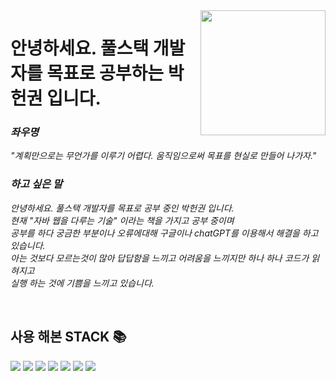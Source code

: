 <img align="right" src="https://github.com/pakrheonkwon/Park_HeonKwon/assets/126491446/faa96bd5-8e04-4f83-a576-393db1e5d83a" width="200"/>

<h1> 안녕하세요. 풀스택 개발자를 목표로 공부하는 박헌권 입니다. </h1>
<p>

  <em>
    <h3>  좌우명 </h3>
    <p> 
     "계획만으로는 무언가를 이루기 어렵다. 움직임으로써 목표를 현실로 만들어 나가자."
    </p>
  </em>
    <em>
    <h3>  하고 싶은 말 </h3>
    <p> 
     안녕하세요. 풀스택 개발자를 목표로 공부 중인 박헌권 입니다. <br>
    현재 "자바 웹을 다루는 기술" 이라는 책을 가지고 공부 중이며<br> 
    공부를 하다 궁금한 부분이나 오류에대해 구글이나 chatGPT를 이용해서 해결을 하고 있습니다.<br>
    아는 것보다 모르는것이 많아 답답함을 느끼고 어려움을 느끼지만 하나 하나 코드가 읽혀지고 <br>
    실행 하는 것에 기쁨을 느끼고 있습니다. 
    </p>
  </em>
 
    
</p>

<br />
<h2>사용 해본 STACK 📚 </h2>

<div align=left> 
  <img src="https://img.shields.io/badge/java-007396?style=for-the-badge&logo=java&logoColor=white"> 
  <img src="https://img.shields.io/badge/html5-E34F26?style=for-the-badge&logo=html5&logoColor=white"> 
  <img src="https://img.shields.io/badge/javascript-F7DF1E?style=for-the-badge&logo=javascript&logoColor=black"> 

  <img src="https://img.shields.io/badge/mariaDB-003545?style=for-the-badge&logo=mariaDB&logoColor=white"> 

  <img src="https://img.shields.io/badge/spring-6DB33F?style=for-the-badge&logo=spring&logoColor=white"> 
  <img src="https://img.shields.io/badge/apache tomcat-F8DC75?style=for-the-badge&logo=apachetomcat&logoColor=white">
  <img src="https://img.shields.io/badge/github-181717?style=for-the-badge&logo=github&logoColor=white">
  
</div>
